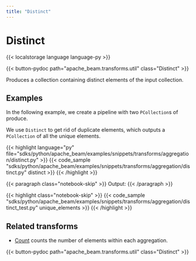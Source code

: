 ```yaml
---
title: "Distinct"
---
```

<!--
Licensed under the Apache License, Version 2.0 (the "License");
you may not use this file except in compliance with the License.
You may obtain a copy of the License at

http://www.apache.org/licenses/LICENSE-2.0

Unless required by applicable law or agreed to in writing, software
distributed under the License is distributed on an "AS IS" BASIS,
WITHOUT WARRANTIES OR CONDITIONS OF ANY KIND, either express or implied.
See the License for the specific language governing permissions and
limitations under the License.
-->

# Distinct

{{< localstorage language language-py >}}

{{< button-pydoc path="apache_beam.transforms.util" class="Distinct" >}}

Produces a collection containing distinct elements of the input collection.

## Examples

In the following example, we create a pipeline with two `PCollection`s of produce.

We use `Distinct` to get rid of duplicate elements, which outputs a `PCollection` of all the unique elements.

{{< highlight language="py" file="sdks/python/apache_beam/examples/snippets/transforms/aggregation/distinct.py" >}}
{{< code_sample "sdks/python/apache_beam/examples/snippets/transforms/aggregation/distinct.py" distinct >}}
{{< /highlight >}}

{{< paragraph class="notebook-skip" >}}
Output:
{{< /paragraph >}}

{{< highlight class="notebook-skip" >}}
{{< code_sample "sdks/python/apache_beam/examples/snippets/transforms/aggregation/distinct_test.py" unique_elements >}}
{{< /highlight >}}

## Related transforms

* [Count](/documentation/transforms/python/aggregation/count) counts the number of elements within each aggregation.

{{< button-pydoc path="apache_beam.transforms.util" class="Distinct" >}}
